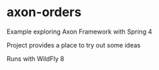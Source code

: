 axon-orders
===========

Example exploring Axon Framework with Spring 4

Project provides a place to try out some ideas

Runs with WildFly 8
